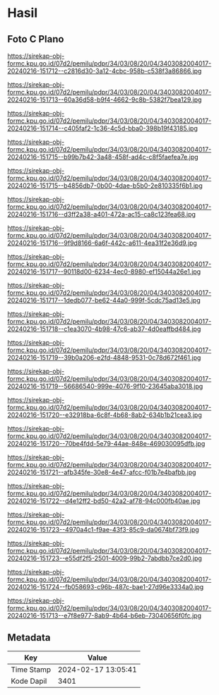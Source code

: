 # Hasil

## Foto C Plano

https://sirekap-obj-formc.kpu.go.id/07d2/pemilu/pdpr/34/03/08/20/04/3403082004017-20240216-151712--c2816d30-3a12-4cbc-958b-c538f3a86866.jpg

https://sirekap-obj-formc.kpu.go.id/07d2/pemilu/pdpr/34/03/08/20/04/3403082004017-20240216-151713--60a36d58-b9f4-4662-9c8b-5382f7bea129.jpg

https://sirekap-obj-formc.kpu.go.id/07d2/pemilu/pdpr/34/03/08/20/04/3403082004017-20240216-151714--c405faf2-1c36-4c5d-bba0-398b19f43185.jpg

https://sirekap-obj-formc.kpu.go.id/07d2/pemilu/pdpr/34/03/08/20/04/3403082004017-20240216-151715--b99b7b42-3a48-458f-ad4c-c8f5faefea7e.jpg

https://sirekap-obj-formc.kpu.go.id/07d2/pemilu/pdpr/34/03/08/20/04/3403082004017-20240216-151715--b4856db7-0b00-4dae-b5b0-2e810335f6b1.jpg

https://sirekap-obj-formc.kpu.go.id/07d2/pemilu/pdpr/34/03/08/20/04/3403082004017-20240216-151716--d3ff2a38-a401-472a-ac15-ca8c123fea68.jpg

https://sirekap-obj-formc.kpu.go.id/07d2/pemilu/pdpr/34/03/08/20/04/3403082004017-20240216-151716--9f9d8166-6a6f-442c-a611-4ea31f2e36d9.jpg

https://sirekap-obj-formc.kpu.go.id/07d2/pemilu/pdpr/34/03/08/20/04/3403082004017-20240216-151717--90118d00-6234-4ec0-8980-ef15044a26e1.jpg

https://sirekap-obj-formc.kpu.go.id/07d2/pemilu/pdpr/34/03/08/20/04/3403082004017-20240216-151717--1dedb077-be62-44a0-999f-5cdc75ad13e5.jpg

https://sirekap-obj-formc.kpu.go.id/07d2/pemilu/pdpr/34/03/08/20/04/3403082004017-20240216-151718--c1ea3070-4b98-47c6-ab37-4d0eaffbd484.jpg

https://sirekap-obj-formc.kpu.go.id/07d2/pemilu/pdpr/34/03/08/20/04/3403082004017-20240216-151719--39b0a206-e2fd-4848-9531-0c78d672f461.jpg

https://sirekap-obj-formc.kpu.go.id/07d2/pemilu/pdpr/34/03/08/20/04/3403082004017-20240216-151719--56686540-999e-4076-9f10-23645aba3018.jpg

https://sirekap-obj-formc.kpu.go.id/07d2/pemilu/pdpr/34/03/08/20/04/3403082004017-20240216-151720--e32918ba-6c8f-4b68-8ab2-634b1b21cea3.jpg

https://sirekap-obj-formc.kpu.go.id/07d2/pemilu/pdpr/34/03/08/20/04/3403082004017-20240216-151720--70be4fdd-5e79-44ae-848e-469030095dfb.jpg

https://sirekap-obj-formc.kpu.go.id/07d2/pemilu/pdpr/34/03/08/20/04/3403082004017-20240216-151721--afb345fe-30e8-4e47-afcc-f01b7e4bafbb.jpg

https://sirekap-obj-formc.kpu.go.id/07d2/pemilu/pdpr/34/03/08/20/04/3403082004017-20240216-151722--d4e12ff2-bd50-42a2-af78-94c000fb40ae.jpg

https://sirekap-obj-formc.kpu.go.id/07d2/pemilu/pdpr/34/03/08/20/04/3403082004017-20240216-151723--4970a4c1-f9ae-43f3-85c9-da0674bf73f9.jpg

https://sirekap-obj-formc.kpu.go.id/07d2/pemilu/pdpr/34/03/08/20/04/3403082004017-20240216-151723--e55df2f5-2501-4009-99b2-7abdbb7ce2d0.jpg

https://sirekap-obj-formc.kpu.go.id/07d2/pemilu/pdpr/34/03/08/20/04/3403082004017-20240216-151724--fb058693-c96b-487c-bae1-27d96e3334a0.jpg

https://sirekap-obj-formc.kpu.go.id/07d2/pemilu/pdpr/34/03/08/20/04/3403082004017-20240216-151713--e7f8e977-8ab9-4b64-b6eb-73040656f0fc.jpg


## Metadata

| Key        | Value               |
| ---------- | ------------------- |
| Time Stamp | 2024-02-17 13:05:41 |
| Kode Dapil | 3401                |



